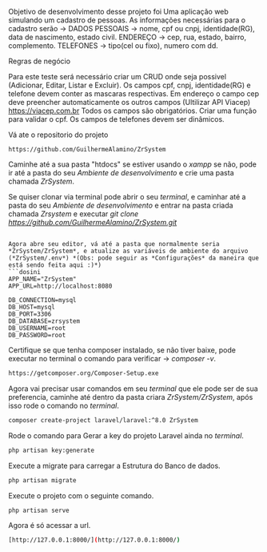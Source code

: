 Objetivo de desenvolvimento desse projeto foi 
Uma aplicação web simulando um cadastro de pessoas. As informações necessárias para o cadastro serão -> DADOS PESSOAIS -> nome, cpf ou cnpj, identidade(RG), data de nascimento, estado civil. ENDEREÇO -> cep, rua, estado, bairro, complemento. TELEFONES -> tipo(cel ou fixo), numero com dd.

Regras de negócio

Para este teste será necessário criar um CRUD onde seja possivel (Adicionar, Editar, Listar e Excluir). Os campos cpf, cnpj, identidade(RG) e telefone devem conter as mascaras respectivas. Em endereço o campo cep deve preencher automaticamente os outros campos (Ultilizar API Viacep) https://viacep.com.br Todos os campos são obrigatórios. Criar uma função para validar o cpf. Os campos de telefones devem ser dinâmicos.

Vá ate o repositorio do projeto 
```dosini
https://github.com/GuilhermeAlamino/ZrSystem
```

Caminhe até a sua pasta "htdocs" se estiver usando o *xampp* se não, pode ir até a pasta do seu *Ambiente de desenvolvimento* e crie uma pasta chamada *ZrSystem*.

Se quiser clonar via terminal pode abrir o seu *terminal*, e caminhar até a pasta do seu *Ambiente de desenvolvimento* e entrar na pasta criada chamada *Zrsystem* e executar *git clone https://github.com/GuilhermeAlamino/ZrSystem.git* 
```

Agora abre seu editor, vá até a pasta que normalmente seria *ZrSystem/ZrSystem*, e atualize as variáveis de ambiente do arquivo (*ZrSystem/.env*) *(Obs: pode seguir as *Configurações* da maneira que está sendo feita aqui :)*)
```dosini
APP_NAME="ZrSystem"
APP_URL=http://localhost:8080

DB_CONNECTION=mysql
DB_HOST=mysql
DB_PORT=3306
DB_DATABASE=zrsystem
DB_USERNAME=root
DB_PASSWORD=root
```

Certifique se que tenha composer instalado, se não tiver baixe, pode executar no terminal o comando para verificar -> *composer -v*.
```sh
https://getcomposer.org/Composer-Setup.exe
```

Agora vai precisar usar comandos em seu *terminal* que ele pode ser de sua preferencia, caminhe até dentro da pasta criara *ZrSystem/ZrSystem*, após isso rode o comando no *terminal*.
```sh
composer create-project laravel/laravel:^8.0 ZrSystem
```

Rode o comando para Gerar a key do projeto Laravel ainda no *terminal*.
```sh
php artisan key:generate
```

Execute a migrate para carregar a Estrutura do Banco de dados.
```sh
php artisan migrate
```

Execute o projeto com o seguinte comando.
```sh
php artisan serve
```

Agora é só acessar a url.
```sh
[http://127.0.0.1:8000/](http://127.0.0.1:8000/)
```

